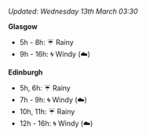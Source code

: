 *Updated: Wednesday 13th March 03:30*

**Glasgow**

* 5h - 8h: :umbrella: Rainy
* 9h - 16h: :cyclone: Windy (:cloud:)

**Edinburgh**

* 5h, 6h: :umbrella: Rainy
* 7h - 9h: :cyclone: Windy (:cloud:)
* 10h, 11h: :umbrella: Rainy
* 12h - 16h: :cyclone: Windy (:cloud:)
